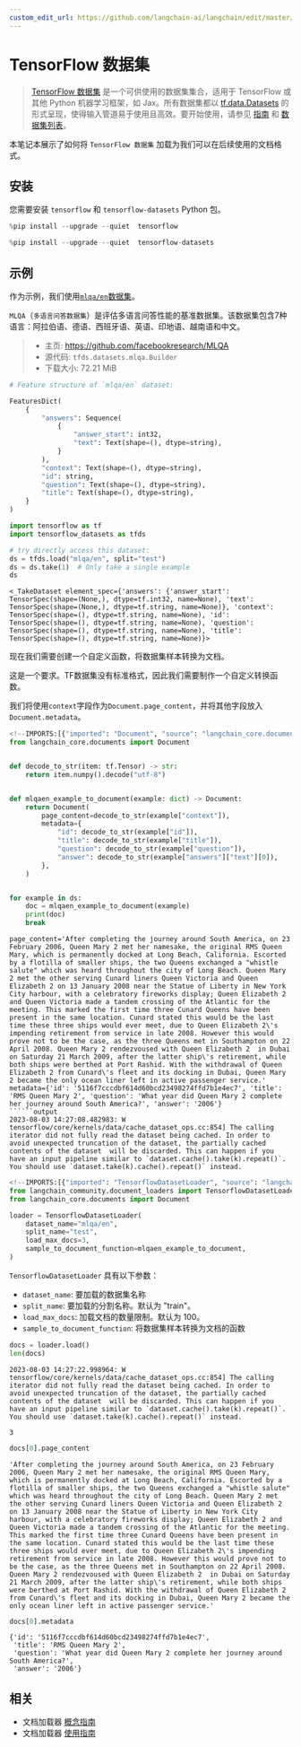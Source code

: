 ```yaml
---
custom_edit_url: https://github.com/langchain-ai/langchain/edit/master/docs/docs/integrations/document_loaders/tensorflow_datasets.ipynb
---
```

# TensorFlow 数据集

>[TensorFlow 数据集](https://www.tensorflow.org/datasets) 是一个可供使用的数据集集合，适用于 TensorFlow 或其他 Python 机器学习框架，如 Jax。所有数据集都以 [tf.data.Datasets](https://www.tensorflow.org/api_docs/python/tf/data/Dataset) 的形式呈现，使得输入管道易于使用且高效。要开始使用，请参见 [指南](https://www.tensorflow.org/datasets/overview) 和 [数据集列表](https://www.tensorflow.org/datasets/catalog/overview#all_datasets)。

本笔记本展示了如何将 `TensorFlow 数据集` 加载为我们可以在后续使用的文档格式。

## 安装

您需要安装 `tensorflow` 和 `tensorflow-datasets` Python 包。


```python
%pip install --upgrade --quiet  tensorflow
```


```python
%pip install --upgrade --quiet  tensorflow-datasets
```

## 示例

作为示例，我们使用[`mlqa/en`数据集](https://www.tensorflow.org/datasets/catalog/mlqa#mlqaen)。

`MLQA`（`多语言问答数据集`）是评估多语言问答性能的基准数据集。该数据集包含7种语言：阿拉伯语、德语、西班牙语、英语、印地语、越南语和中文。
>
>- 主页: https://github.com/facebookresearch/MLQA
>- 源代码: `tfds.datasets.mlqa.Builder`
>- 下载大小: 72.21 MiB



```python
# Feature structure of `mlqa/en` dataset:

FeaturesDict(
    {
        "answers": Sequence(
            {
                "answer_start": int32,
                "text": Text(shape=(), dtype=string),
            }
        ),
        "context": Text(shape=(), dtype=string),
        "id": string,
        "question": Text(shape=(), dtype=string),
        "title": Text(shape=(), dtype=string),
    }
)
```


```python
import tensorflow as tf
import tensorflow_datasets as tfds
```


```python
# try directly access this dataset:
ds = tfds.load("mlqa/en", split="test")
ds = ds.take(1)  # Only take a single example
ds
```



```output
<_TakeDataset element_spec={'answers': {'answer_start': TensorSpec(shape=(None,), dtype=tf.int32, name=None), 'text': TensorSpec(shape=(None,), dtype=tf.string, name=None)}, 'context': TensorSpec(shape=(), dtype=tf.string, name=None), 'id': TensorSpec(shape=(), dtype=tf.string, name=None), 'question': TensorSpec(shape=(), dtype=tf.string, name=None), 'title': TensorSpec(shape=(), dtype=tf.string, name=None)}>
```


现在我们需要创建一个自定义函数，将数据集样本转换为文档。

这是一个要求。TF数据集没有标准格式，因此我们需要制作一个自定义转换函数。

我们将使用`context`字段作为`Document.page_content`，并将其他字段放入`Document.metadata`。



```python
<!--IMPORTS:[{"imported": "Document", "source": "langchain_core.documents", "docs": "https://python.langchain.com/api_reference/core/documents/langchain_core.documents.base.Document.html", "title": "TensorFlow Datasets"}]-->
from langchain_core.documents import Document


def decode_to_str(item: tf.Tensor) -> str:
    return item.numpy().decode("utf-8")


def mlqaen_example_to_document(example: dict) -> Document:
    return Document(
        page_content=decode_to_str(example["context"]),
        metadata={
            "id": decode_to_str(example["id"]),
            "title": decode_to_str(example["title"]),
            "question": decode_to_str(example["question"]),
            "answer": decode_to_str(example["answers"]["text"][0]),
        },
    )


for example in ds:
    doc = mlqaen_example_to_document(example)
    print(doc)
    break
```
```output
page_content='After completing the journey around South America, on 23 February 2006, Queen Mary 2 met her namesake, the original RMS Queen Mary, which is permanently docked at Long Beach, California. Escorted by a flotilla of smaller ships, the two Queens exchanged a "whistle salute" which was heard throughout the city of Long Beach. Queen Mary 2 met the other serving Cunard liners Queen Victoria and Queen Elizabeth 2 on 13 January 2008 near the Statue of Liberty in New York City harbour, with a celebratory fireworks display; Queen Elizabeth 2 and Queen Victoria made a tandem crossing of the Atlantic for the meeting. This marked the first time three Cunard Queens have been present in the same location. Cunard stated this would be the last time these three ships would ever meet, due to Queen Elizabeth 2\'s impending retirement from service in late 2008. However this would prove not to be the case, as the three Queens met in Southampton on 22 April 2008. Queen Mary 2 rendezvoused with Queen Elizabeth 2  in Dubai on Saturday 21 March 2009, after the latter ship\'s retirement, while both ships were berthed at Port Rashid. With the withdrawal of Queen Elizabeth 2 from Cunard\'s fleet and its docking in Dubai, Queen Mary 2 became the only ocean liner left in active passenger service.' metadata={'id': '5116f7cccdbf614d60bcd23498274ffd7b1e4ec7', 'title': 'RMS Queen Mary 2', 'question': 'What year did Queen Mary 2 complete her journey around South America?', 'answer': '2006'}
``````output
2023-08-03 14:27:08.482983: W tensorflow/core/kernels/data/cache_dataset_ops.cc:854] The calling iterator did not fully read the dataset being cached. In order to avoid unexpected truncation of the dataset, the partially cached contents of the dataset  will be discarded. This can happen if you have an input pipeline similar to `dataset.cache().take(k).repeat()`. You should use `dataset.take(k).cache().repeat()` instead.
```

```python
<!--IMPORTS:[{"imported": "TensorflowDatasetLoader", "source": "langchain_community.document_loaders", "docs": "https://python.langchain.com/api_reference/community/document_loaders/langchain_community.document_loaders.tensorflow_datasets.TensorflowDatasetLoader.html", "title": "TensorFlow Datasets"}, {"imported": "Document", "source": "langchain_core.documents", "docs": "https://python.langchain.com/api_reference/core/documents/langchain_core.documents.base.Document.html", "title": "TensorFlow Datasets"}]-->
from langchain_community.document_loaders import TensorflowDatasetLoader
from langchain_core.documents import Document

loader = TensorflowDatasetLoader(
    dataset_name="mlqa/en",
    split_name="test",
    load_max_docs=3,
    sample_to_document_function=mlqaen_example_to_document,
)
```

`TensorflowDatasetLoader` 具有以下参数：
- `dataset_name`: 要加载的数据集名称
- `split_name`: 要加载的分割名称。默认为 "train"。
- `load_max_docs`: 加载文档的数量限制。默认为 100。
- `sample_to_document_function`: 将数据集样本转换为文档的函数



```python
docs = loader.load()
len(docs)
```
```output
2023-08-03 14:27:22.998964: W tensorflow/core/kernels/data/cache_dataset_ops.cc:854] The calling iterator did not fully read the dataset being cached. In order to avoid unexpected truncation of the dataset, the partially cached contents of the dataset  will be discarded. This can happen if you have an input pipeline similar to `dataset.cache().take(k).repeat()`. You should use `dataset.take(k).cache().repeat()` instead.
```


```output
3
```



```python
docs[0].page_content
```



```output
'After completing the journey around South America, on 23 February 2006, Queen Mary 2 met her namesake, the original RMS Queen Mary, which is permanently docked at Long Beach, California. Escorted by a flotilla of smaller ships, the two Queens exchanged a "whistle salute" which was heard throughout the city of Long Beach. Queen Mary 2 met the other serving Cunard liners Queen Victoria and Queen Elizabeth 2 on 13 January 2008 near the Statue of Liberty in New York City harbour, with a celebratory fireworks display; Queen Elizabeth 2 and Queen Victoria made a tandem crossing of the Atlantic for the meeting. This marked the first time three Cunard Queens have been present in the same location. Cunard stated this would be the last time these three ships would ever meet, due to Queen Elizabeth 2\'s impending retirement from service in late 2008. However this would prove not to be the case, as the three Queens met in Southampton on 22 April 2008. Queen Mary 2 rendezvoused with Queen Elizabeth 2  in Dubai on Saturday 21 March 2009, after the latter ship\'s retirement, while both ships were berthed at Port Rashid. With the withdrawal of Queen Elizabeth 2 from Cunard\'s fleet and its docking in Dubai, Queen Mary 2 became the only ocean liner left in active passenger service.'
```



```python
docs[0].metadata
```



```output
{'id': '5116f7cccdbf614d60bcd23498274ffd7b1e4ec7',
 'title': 'RMS Queen Mary 2',
 'question': 'What year did Queen Mary 2 complete her journey around South America?',
 'answer': '2006'}
```



## 相关

- 文档加载器 [概念指南](/docs/concepts/#document-loaders)
- 文档加载器 [使用指南](/docs/how_to/#document-loaders)
